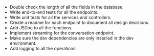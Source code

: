 - Double check the length of all the fields in the database.
- Write end-to-end tests for all the endpoints.
- Write unit tests for all the services and controllers.
- Create a readme for each endpoint to document all design decisions.
- Add JSDoc to all the functions.
- Implement streaming for the conversation endpoint.
- Make sure the dev dependencies are only installed in the dev environment.
- Add logging to all the operations.